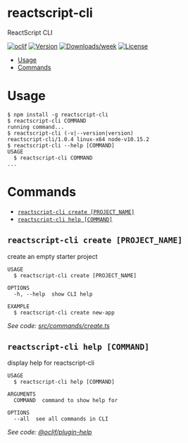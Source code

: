 reactscript-cli
===========

ReactScript CLI

[![oclif](https://img.shields.io/badge/cli-oclif-brightgreen.svg)](https://oclif.io)
[![Version](https://img.shields.io/npm/v/reactscript.svg)](https://npmjs.org/package/reactscript-cli)
[![Downloads/week](https://img.shields.io/npm/dw/reactscript.svg)](https://npmjs.org/package/reactscript-cli)
[![License](https://img.shields.io/npm/l/reactscript.svg)](https://github.com/paranoiasystem/reactscript-cli/blob/master/package.json)

<!-- toc -->
* [Usage](#usage)
* [Commands](#commands)
<!-- tocstop -->
# Usage
<!-- usage -->
```sh-session
$ npm install -g reactscript-cli
$ reactscript-cli COMMAND
running command...
$ reactscript-cli (-v|--version|version)
reactscript-cli/1.0.4 linux-x64 node-v10.15.2
$ reactscript-cli --help [COMMAND]
USAGE
  $ reactscript-cli COMMAND
...
```
<!-- usagestop -->
# Commands
<!-- commands -->
* [`reactscript-cli create [PROJECT_NAME]`](#reactscript-cli-create-project_name)
* [`reactscript-cli help [COMMAND]`](#reactscript-cli-help-command)

## `reactscript-cli create [PROJECT_NAME]`

create an empty starter project

```
USAGE
  $ reactscript-cli create [PROJECT_NAME]

OPTIONS
  -h, --help  show CLI help

EXAMPLE
  $ reactscript-cli create new-app
```

_See code: [src/commands/create.ts](https://github.com/paranoiasystem/reactscript-cli/blob/v1.0.4/src/commands/create.ts)_

## `reactscript-cli help [COMMAND]`

display help for reactscript-cli

```
USAGE
  $ reactscript-cli help [COMMAND]

ARGUMENTS
  COMMAND  command to show help for

OPTIONS
  --all  see all commands in CLI
```

_See code: [@oclif/plugin-help](https://github.com/oclif/plugin-help/blob/v2.2.1/src/commands/help.ts)_
<!-- commandsstop -->
